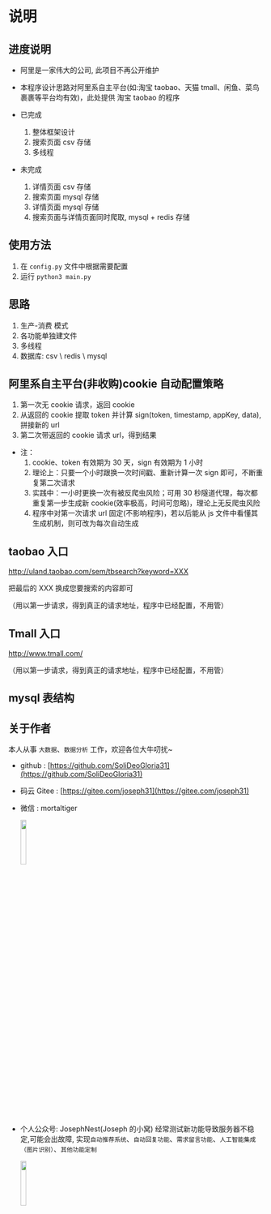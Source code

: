 # 说明

## 进度说明

- 阿里是一家伟大的公司, 此项目不再公开维护

- 本程序设计思路对阿里系自主平台(如:淘宝 taobao、天猫 tmall、闲鱼、菜鸟裹裹等平台均有效)，此处提供 淘宝 taobao 的程序

- 已完成

  1. 整体框架设计
  2. 搜索页面 csv 存储
  3. 多线程

- 未完成
  1. 详情页面 csv 存储
  2. 搜索页面 mysql 存储
  3. 详情页面 mysql 存储
  4. 搜索页面与详情页面同时爬取, mysql + redis 存储

## 使用方法

1. 在 `config.py` 文件中根据需要配置
2. 运行 `python3 main.py`

## 思路

1. 生产-消费 模式
2. 各功能单独建文件
3. 多线程
4. 数据库: csv \ redis \ mysql

## 阿里系自主平台(非收购)cookie 自动配置策略

1. 第一次无 cookie 请求，返回 cookie
2. 从返回的 cookie 提取 token 并计算 sign(token, timestamp, appKey, data),拼接新的 url
3. 第二次带返回的 cookie 请求 url，得到结果

- 注：
  1. cookie、token 有效期为 30 天，sign 有效期为 1 小时
  2. 理论上：只要一个小时跟换一次时间戳、重新计算一次 sign 即可，不断重复第二次请求
  3. 实践中：一小时更换一次有被反爬虫风险；可用 30 秒隧道代理，每次都重复第一步生成新 cookie(效率极高，时间可忽略)，理论上无反爬虫风险
  4. 程序中对第一次请求 url 固定(不影响程序)，若以后能从 js 文件中看懂其生成机制，则可改为每次自动生成

## taobao 入口

http://uland.taobao.com/sem/tbsearch?keyword=XXX

把最后的 XXX 换成您要搜索的内容即可

（用以第一步请求，得到真正的请求地址，程序中已经配置，不用管）

## Tmall 入口

http://www.tmall.com/

（用以第一步请求，得到真正的请求地址，程序中已经配置，不用管）

## mysql 表结构

## 关于作者

本人从事 `大数据`、`数据分析` 工作，欢迎各位大牛叨扰~

- github : [https://github.com/SoliDeoGloria31](https://github.com/SoliDeoGloria31)

- 码云 Gitee : [https://gitee.com/joseph31](https://gitee.com/joseph31)

- 微信 : mortaltiger

  <img src="https://gitee.com/joseph31/picture_bed/raw/master/mortaltiger.jpg" width="15%">

- 个人公众号: JosephNest(Joseph 的小窝)
  经常测试新功能导致服务器不稳定,可能会出故障, 实现`自动推荐系统`、`自动回复功能`、`需求留言功能`、`人工智能集成（图片识别）`、`其他功能定制`

  <img src="https://gitee.com/joseph31/picture_bed/raw/master/JosephNest.jpg" width="15%">
